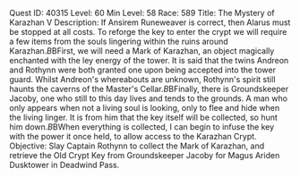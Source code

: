 Quest ID: 40315
Level: 60
Min Level: 58
Race: 589
Title: The Mystery of Karazhan V
Description: If Ansirem Runeweaver is correct, then Alarus must be stopped at all costs. To reforge the key to enter the crypt we will require a few items from the souls lingering within the ruins around Karazhan.$B$BFirst, we will need a Mark of Karazhan, an object magically enchanted with the ley energy of the tower. It is said that the twins Andreon and Rothynn were both granted one upon being accepted into the tower guard. Whilst Andreon's whereabouts are unknown, Rothynn's spirit still haunts the caverns of the Master's Cellar.$B$BFinally, there is Groundskeeper Jacoby, one who still to this day lives and tends to the grounds. A man who only appears when not a living soul is looking, only to flee and hide when the living linger. It is from him that the key itself will be collected, so hunt him down.$B$BWhen everything is collected, I can begin to infuse the key with the power it once held, to allow access to the Karazhan Crypt.
Objective: Slay Captain Rothynn to collect the Mark of Karazhan, and retrieve the Old Crypt Key from Groundskeeper Jacoby for Magus Ariden Dusktower in Deadwind Pass.
